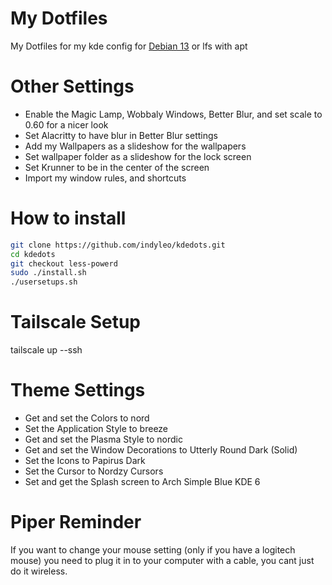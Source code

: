 # My Dotfiles

My Dotfiles for my kde config for [Debian 13](https://cdimage.debian.org/cdimage/weekly-builds/amd64/iso-dvd/) or lfs with apt

# Other Settings

- Enable the Magic Lamp, Wobbaly Windows, Better Blur, and set scale to 0.60 for a nicer look
- Set Alacritty to have blur in Better Blur settings
- Add my Wallpapers as a slideshow for the wallpapers
- Set wallpaper folder as a slideshow for the lock screen
- Set Krunner to be in the center of the screen
- Import my window rules, and shortcuts

# How to install

```bash
git clone https://github.com/indyleo/kdedots.git
cd kdedots
git checkout less-powerd 
sudo ./install.sh
./usersetups.sh
```

# Tailscale Setup

tailscale up --ssh

# Theme Settings

- Get and set the Colors to nord
- Set the Application Style to breeze
- Get and set the Plasma Style to nordic
- Get and set the Window Decorations to Utterly Round Dark (Solid)
- Set the Icons to Papirus Dark
- Set the Cursor to Nordzy Cursors
- Set and get the Splash screen to Arch Simple Blue KDE 6

# Piper Reminder

If you want to change your mouse setting (only if you have a logitech mouse) you need to plug it in to your computer with a cable, you cant just do it wireless.
